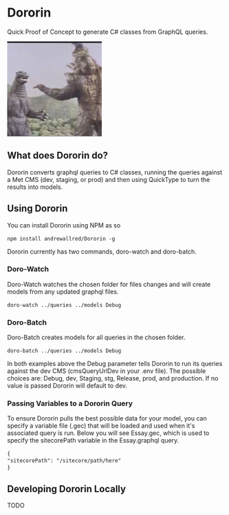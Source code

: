 # Dororin
 
Quick Proof of Concept to generate C# classes from GraphQL queries.

![Dororin](dororin.jpeg)

## What does Dororin do?

Dororin converts graphql queries to C# classes, running the queries against a Met CMS (dev, staging, or prod) and then using QuickType to turn the results into models.

## Using Dororin

You can install Dororin using NPM as so
```
npm install andrewallred/Dororin -g
```

Dororin currently has two commands, doro-watch and doro-batch.

### Doro-Watch
Doro-Watch watches the chosen folder for files changes and will create models from any updated graphql files.
```
doro-watch ../queries ../models Debug
```

### Doro-Batch
Doro-Batch creates models for all queries in the chosen folder.
```
doro-batch ../queries ../models Debug
```

In both examples above the Debug parameter tells Dororin to run its queries against the dev CMS (cmsQueryUrlDev in your .env file). The possible choices are: Debug, dev, Staging, stg, Release, prod, and production. If no value is passed Dororin will default to dev.

### Passing Variables to a Dororin Query

To ensure Dororin pulls the best possible data for your model, you can specify a variable file (.gec) that will be loaded and used when it's associated query is run. Below you will see Essay.gec, which is used to specify the sitecorePath variable in the Essay.graphql query.

```
{
"sitecorePath": "/sitecore/path/here"
}
```

## Developing Dororin Locally

TODO
